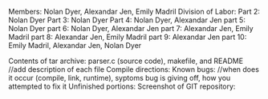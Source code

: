 Members: Nolan Dyer, Alexandar Jen, Emily Madril
Division of Labor: 
Part 2:  Nolan Dyer
Part 3:  Nolan Dyer
Part 4:  Nolan Dyer, Alexandar Jen
part 5:  Nolan Dyer
part 6:  Nolan Dyer, Alexandar Jen
part 7:  Alexandar Jen, Emily Madril
part 8:  Alexandar Jen, Emily Madril 
part 9:  Alexandar Jen
part 10: Emily Madril, Alexandar Jen, Nolan Dyer

Contents of tar archive: parser.c (source code), makefile, and README
  //add description of each file
Compile directions:
Known bugs:
  //when does it occur (compile, link, runtime), syptoms bug is giving off, how you attempted to fix it
Unfinished portions:
Screenshot of GIT repository:
